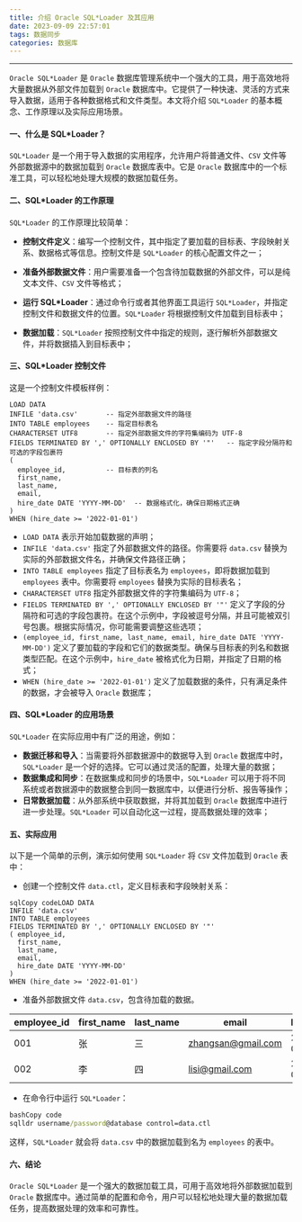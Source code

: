 ```yaml
---
title: 介绍 Oracle SQL*Loader 及其应用
date: 2023-09-09 22:57:01
tags: 数据同步
categories: 数据库
---
```


-----

`Oracle SQL*Loader` 是 `Oracle` 数据库管理系统中一个强大的工具，用于高效地将大量数据从外部文件加载到 `Oracle` 数据库中。它提供了一种快速、灵活的方式来导入数据，适用于各种数据格式和文件类型。本文将介绍 `SQL*Loader` 的基本概念、工作原理以及实际应用场景。

#### 一、什么是 SQL*Loader？

`SQL*Loader` 是一个用于导入数据的实用程序，允许用户将普通文件、`CSV` 文件等外部数据源中的数据加载到 `Oracle` 数据库表中。它是 `Oracle` 数据库中的一个标准工具，可以轻松地处理大规模的数据加载任务。

#### 二、SQL*Loader 的工作原理

`SQL*Loader` 的工作原理比较简单：

* **控制文件定义**：编写一个控制文件，其中指定了要加载的目标表、字段映射关系、数据格式等信息。控制文件是 `SQL*Loader` 的核心配置文件之一；

* **准备外部数据文件**：用户需要准备一个包含待加载数据的外部文件，可以是纯文本文件、`CSV` 文件等格式；

* **运行 SQL\*Loader**：通过命令行或者其他界面工具运行 `SQL*Loader`，并指定控制文件和数据文件的位置。`SQL*Loader` 将根据控制文件加载到目标表中；

* **数据加载**：`SQL*Loader` 按照控制文件中指定的规则，逐行解析外部数据文件，并将数据插入到目标表中；

#### 三、SQL*Loader 控制文件

这是一个控制文件模板样例：

```
LOAD DATA
INFILE 'data.csv'       -- 指定外部数据文件的路径
INTO TABLE employees    -- 指定目标表名
CHARACTERSET UTF8       -- 指定外部数据文件的字符集编码为 UTF-8
FIELDS TERMINATED BY ',' OPTIONALLY ENCLOSED BY '"'   -- 指定字段分隔符和可选的字段包裹符
( 
  employee_id,          -- 目标表的列名
  first_name,
  last_name,
  email,
  hire_date DATE 'YYYY-MM-DD'  -- 数据格式化，确保日期格式正确
)
WHEN (hire_date >= '2022-01-01')
```

- `LOAD DATA` 表示开始加载数据的声明；
- `INFILE 'data.csv'` 指定了外部数据文件的路径。你需要将 `data.csv` 替换为实际的外部数据文件名，并确保文件路径正确；
- `INTO TABLE employees` 指定了目标表名为 `employees`，即将数据加载到 `employees` 表中。你需要将 `employees` 替换为实际的目标表名；
- `CHARACTERSET UTF8` 指定外部数据文件的字符集编码为 `UTF-8`；
- `FIELDS TERMINATED BY ',' OPTIONALLY ENCLOSED BY '"'` 定义了字段的分隔符和可选的字段包裹符。在这个示例中，字段被逗号分隔，并且可能被双引号包裹。根据实际情况，你可能需要调整这些选项；
- `(employee_id, first_name, last_name, email, hire_date DATE 'YYYY-MM-DD')` 定义了要加载的字段和它们的数据类型。确保与目标表的列名和数据类型匹配。在这个示例中，`hire_date` 被格式化为日期，并指定了日期的格式；
- `WHEN (hire_date >= '2022-01-01')` 定义了加载数据的条件，只有满足条件的数据，才会被导入 `Oracle` 数据库；

#### 四、SQL*Loader 的应用场景

`SQL*Loader` 在实际应用中有广泛的用途，例如：

- **数据迁移和导入**：当需要将外部数据源中的数据导入到 `Oracle` 数据库中时，`SQL*Loader` 是一个好的选择。它可以通过灵活的配置，处理大量的数据；
- **数据集成和同步**：在数据集成和同步的场景中，`SQL*Loader` 可以用于将不同系统或者数据源中的数据整合到同一数据库中，以便进行分析、报告等操作；
- **日常数据加载**：从外部系统中获取数据，并将其加载到 `Oracle` 数据库中进行进一步处理。`SQL*Loader` 可以自动化这一过程，提高数据处理的效率；

#### 五、实际应用

以下是一个简单的示例，演示如何使用 `SQL*Loader` 将 `CSV` 文件加载到 `Oracle` 表中：

* 创建一个控制文件 `data.ctl`，定义目标表和字段映射关系：

```
sqlCopy codeLOAD DATA
INFILE 'data.csv'
INTO TABLE employees
FIELDS TERMINATED BY ',' OPTIONALLY ENCLOSED BY '"'
( employee_id,
  first_name,
  last_name,
  email,
  hire_date DATE 'YYYY-MM-DD'
)
WHEN (hire_date >= '2022-01-01')
```

* 准备外部数据文件 `data.csv`，包含待加载的数据。

| employee_id | first_name | last_name | email              | hire_date  |
| ----------- | ---------- | --------- | ------------------ | ---------- |
| 001         | 张         | 三        | zhangsan@gmail.com | 2023-01-01 |
| 002         | 李         | 四        | lisi@gmail.com     | 2023-01-02 |

* 在命令行中运行 `SQL*Loader`：

```cmd
bashCopy code
sqlldr username/password@database control=data.ctl
```

这样，`SQL*Loader` 就会将 `data.csv` 中的数据加载到名为 `employees` 的表中。

#### 六、结论

`Oracle SQL*Loader` 是一个强大的数据加载工具，可用于高效地将外部数据加载到 `Oracle` 数据库中。通过简单的配置和命令，用户可以轻松地处理大量的数据加载任务，提高数据处理的效率和可靠性。